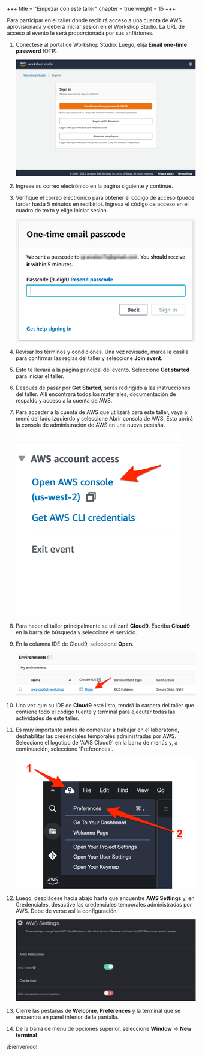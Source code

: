 +++ 
title = "Empezar con este taller" 
chapter = true 
weight = 15 
+++

Para participar en el taller donde recibirá acceso a una cuenta de AWS aprovisionada y deberá iniciar sesión en el Workshop Studio. La URL de acceso al evento le será proporcionada por sus anfitriones.

1. Conéctese al portal de Workshop Studio. Luego, elija **Email one-time password** (OTP).

	<img src="images/lab0-workshop_studio_1.png" alt="drawing"/>

1. Ingrese su correo electrónico en la página siguiente y continúe.

1. Verifique el correo electrónico para obtener el código de acceso (puede tardar hasta 5 minutos en recibirlo). Ingresa el código de acceso en el cuadro de texto y elige Iniciar sesión.

	<img src="images/enter-code.png" alt="drawing"/>

1. Revisar los términos y condiciones. Una vez revisado, marca la casilla para confirmar las reglas del taller y seleccione **Join event**.

1. Esto te llevará a la página principal del evento. Seleccione **Get started** para iniciar el taller.

1. Después de pasar por **Get Started**, serás redirigido a las instrucciones del taller. Allí encontrará todos los materiales, documentación de respaldo y acceso a la cuenta de AWS.

1. Para acceder a la cuenta de AWS que utilizará para este taller, vaya al menú del lado izquierdo y seleccione Abrir consola de AWS. Esto abrirá la consola de administración de AWS en una nueva pestaña.

	<img src="images/launch-console.png" alt="drawing"/>

1. Para hacer el taller principalmente se utilizará **Cloud9**. Escriba **Cloud9** en la barra de búsqueda y seleccione el servicio.

1. En la columna IDE de Cloud9, seleccione **Open**.

	<img src="images/open-cloud9.png" alt="drawing"/>

1. Una vez que su IDE de **Cloud9** esté listo, tendrá la carpeta del taller que contiene todo el código fuente y terminal para ejecutar todas las actividades de este taller.

1. Es muy importante antes de comenzar a trabajar en el laboratorio, deshabilitar las credenciales temporales administradas por AWS. Seleccione el logotipo de 'AWS Cloud9' en la barra de menús y, a continuación, seleccione 'Preferences'.

	<img src="images/cloud9-prefs.png" alt="drawing"/>

1. Luego, desplácese hacia abajo hasta que encuentre **AWS Settings** y, en Credenciales, desactive las credenciales temporales administradas por AWS. Debe de verse así la configuración:

	<img src="images/disabled-creds.png" alt="drawing"/>

1. Cierre las pestañas de **Welcome**, **Preferences** y la terminal que se encuentra en panel inferior de la pantalla.

1. De la barra de menu de opciones superior, seleccione **Window** -> **New terminal**

¡Bienvenido!